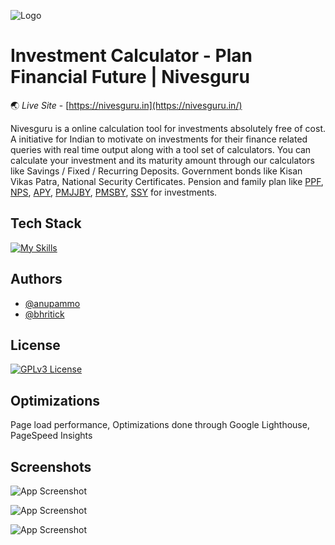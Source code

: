 
![Logo](https://nivesguru.in/android-icon-192x192.png)


# Investment Calculator - Plan Financial Future | Nivesguru

🌏 *Live Site* - [https://nivesguru.in](https://nivesguru.in/)

Nivesguru is a online calculation tool for investments absolutely free of cost. A initiative for Indian to motivate on investments for their finance related queries with real time output along with a tool set of calculators. You can calculate your investment and its maturity amount through our calculators like Savings / Fixed / Recurring Deposits. Government bonds like Kisan Vikas Patra, National Security Certificates. Pension and family plan like [PPF](https://nivesguru.in/ppf-calculator), [NPS](https://nivesguru.in/national-pension-system-nps-calculator), [APY](https://nivesguru.in/apy-calculator), [PMJJBY](https://nivesguru.in/pradhan-mantri-jeevan-jyoti-bima-yojana-pmjjby-calculator), [PMSBY](https://nivesguru.in/pradhan-mantri-suraksha-bima-yojana-pmsby-calculator), [SSY](https://nivesguru.in/sukanya-samriddhi-yojana-ssy-calculator) for investments.


## Tech Stack


[![My Skills](https://skillicons.dev/icons?i=html,css,js,bootstrap,git,github,svg,ps,vscode&perline=3)](https://skillicons.dev)


## Authors

- [@anupammo](https://www.github.com/anupammo)
- [@bhritick](https://www.github.com/bhritick)


## License

[![GPLv3 License](https://img.shields.io/badge/License-GPL%20v3-yellow.svg)](https://opensource.org/licenses/)


## Optimizations

Page load performance, Optimizations done through Google Lighthouse, PageSpeed Insights


## Screenshots

![App Screenshot](https://nivesguru.in/nivesguru-1.png)

![App Screenshot](https://nivesguru.in/res/meta/national-savings-certificate-calculator.png)

![App Screenshot](https://nivesguru.in/res/meta/apy-calculator-nivesguru.png)

